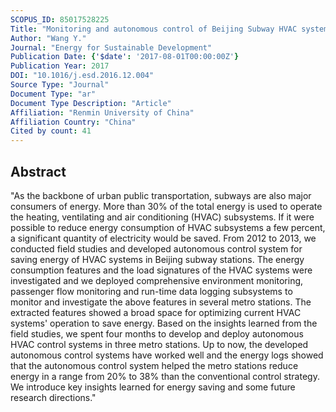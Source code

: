 ```yaml
---
SCOPUS_ID: 85017528225
Title: "Monitoring and autonomous control of Beijing Subway HVAC system for energy sustainability"
Author: "Wang Y."
Journal: "Energy for Sustainable Development"
Publication Date: {'$date': '2017-08-01T00:00:00Z'}
Publication Year: 2017
DOI: "10.1016/j.esd.2016.12.004"
Source Type: "Journal"
Document Type: "ar"
Document Type Description: "Article"
Affiliation: "Renmin University of China"
Affiliation Country: "China"
Cited by count: 41
---
```


## Abstract
"As the backbone of urban public transportation, subways are also major consumers of energy. More than 30% of the total energy is used to operate the heating, ventilating and air conditioning (HVAC) subsystems. If it were possible to reduce energy consumption of HVAC subsystems a few percent, a significant quantity of electricity would be saved. From 2012 to 2013, we conducted field studies and developed autonomous control system for saving energy of HVAC systems in Beijing subway stations. The energy consumption features and the load signatures of the HVAC systems were investigated and we deployed comprehensive environment monitoring, passenger flow monitoring and run-time data logging subsystems to monitor and investigate the above features in several metro stations. The extracted features showed a broad space for optimizing current HVAC systems' operation to save energy. Based on the insights learned from the field studies, we spent four months to develop and deploy autonomous HVAC control systems in three metro stations. Up to now, the developed autonomous control systems have worked well and the energy logs showed that the autonomous control system helped the metro stations reduce energy in a range from 20% to 38% than the conventional control strategy. We introduce key insights learned for energy saving and some future research directions."
